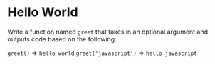 # Hello World

Write a function named `greet` that takes in an optional argument and outputs code based on the following:

`greet()` => `hello world`
`greet('javascript')` => `hello javascript` 